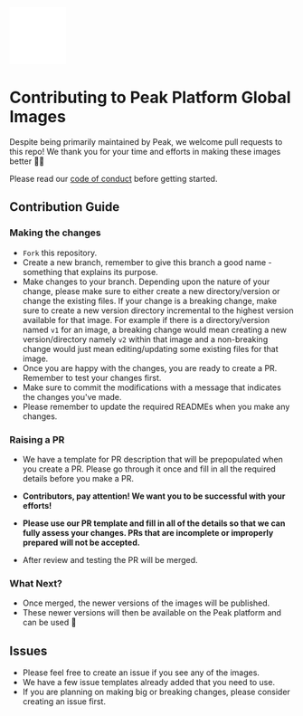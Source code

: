 <img src=".github/images/peak.gif" width="100" height="100" />

# Contributing to Peak Platform Global Images
Despite being primarily maintained by Peak, we welcome pull requests to this repo! We thank you for your time and efforts in making these images better 🙌🏻

Please read our [code of conduct](./CODE_OF_CONDUCT.md) before getting started.

## Contribution Guide
### Making the changes
- `Fork` this repository.
- Create a new branch, remember to give this branch a good name - something that explains its purpose.
- Make changes to your branch. Depending upon the nature of your change, please make sure to either create a new directory/version or change the existing files. If your change is a breaking change, make sure to create a new version directory incremental to the highest version available for that image. For example if there is a directory/version named `v1` for an image, a breaking change would mean creating a new version/directory namely `v2` within that image and a non-breaking change would just mean editing/updating some existing files for that image. 
- Once you are happy with the changes, you are ready to create a PR. Remember to test your changes first.
- Make sure to commit the modifications with a message that indicates the changes you've made. 
- Please remember to update the required READMEs when you make any changes.

### Raising a PR
- We have a template for PR description that will be prepopulated when you create a PR. Please go through it once and fill in all the required details before you make a PR. 

- **Contributors, pay attention! We want you to be successful with your efforts!**

- **Please use our PR template and fill in all of the details so that we can fully assess your changes. PRs that are incomplete or improperly prepared will not be accepted.** 

- After review and testing the PR will be merged.

### What Next?
- Once merged, the newer versions of the images will be published.
- These newer versions will then be available on the Peak platform and can be used 🎉

## Issues
- Please feel free to create an issue if you see any of the images.
- We have a few issue templates already added that you need to use.
- If you are planning on making big or breaking changes, please consider creating an issue first.